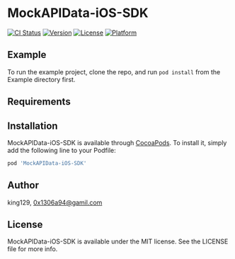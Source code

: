 # MockAPIData-iOS-SDK

[![CI Status](https://img.shields.io/travis/king129/MockAPIData-iOS-SDK.svg?style=flat)](https://travis-ci.org/king129/MockAPIData-iOS-SDK)
[![Version](https://img.shields.io/cocoapods/v/MockAPIData-iOS-SDK.svg?style=flat)](https://cocoapods.org/pods/MockAPIData-iOS-SDK)
[![License](https://img.shields.io/cocoapods/l/MockAPIData-iOS-SDK.svg?style=flat)](https://cocoapods.org/pods/MockAPIData-iOS-SDK)
[![Platform](https://img.shields.io/cocoapods/p/MockAPIData-iOS-SDK.svg?style=flat)](https://cocoapods.org/pods/MockAPIData-iOS-SDK)

## Example

To run the example project, clone the repo, and run `pod install` from the Example directory first.

## Requirements

## Installation

MockAPIData-iOS-SDK is available through [CocoaPods](https://cocoapods.org). To install
it, simply add the following line to your Podfile:

```ruby
pod 'MockAPIData-iOS-SDK'
```

## Author

king129, 0x1306a94@gamil.com

## License

MockAPIData-iOS-SDK is available under the MIT license. See the LICENSE file for more info.

